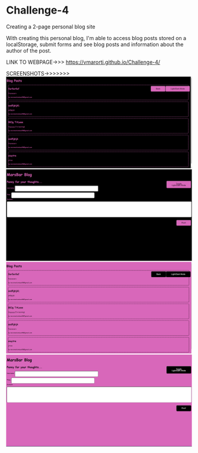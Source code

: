 # Challenge-4
Creating a 2-page personal blog site

With creating this personal blog, I'm able to access blog posts stored on a localStorage, submit forms and see blog posts and information about the author of the post.

LINK TO WEBPAGE->>> https://vmarorti.github.io/Challenge-4/

SCREENSHOTS->>>>>>>
![alt text](assets/images/darkmode-screenshot-blog.png)
![alt text](assets/images/darkmode-screenshot-form.png)
![alt text](assets/images/lightmode-screenshot-blog.png)
![alt text](assets/images/lightmode-screenshot-form.png)